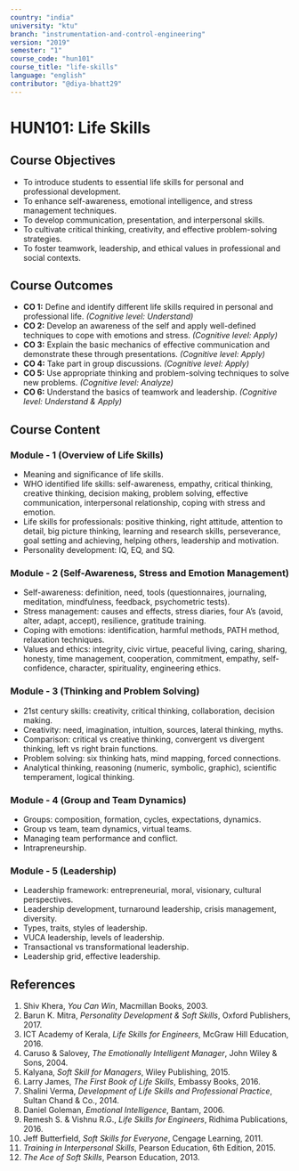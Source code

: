 ```yaml
---
country: "india"
university: "ktu"
branch: "instrumentation-and-control-engineering"
version: "2019"
semester: "1"
course_code: "hun101"
course_title: "life-skills"
language: "english"
contributor: "@diya-bhatt29"
---
```


# HUN101: Life Skills

## Course Objectives
* To introduce students to essential life skills for personal and professional development.  
* To enhance self-awareness, emotional intelligence, and stress management techniques.  
* To develop communication, presentation, and interpersonal skills.  
* To cultivate critical thinking, creativity, and effective problem-solving strategies.  
* To foster teamwork, leadership, and ethical values in professional and social contexts.  

## Course Outcomes
* **CO 1:** Define and identify different life skills required in personal and professional life. *(Cognitive level: Understand)*  
* **CO 2:** Develop an awareness of the self and apply well-defined techniques to cope with emotions and stress. *(Cognitive level: Apply)*  
* **CO 3:** Explain the basic mechanics of effective communication and demonstrate these through presentations. *(Cognitive level: Apply)*  
* **CO 4:** Take part in group discussions. *(Cognitive level: Apply)*  
* **CO 5:** Use appropriate thinking and problem-solving techniques to solve new problems. *(Cognitive level: Analyze)*  
* **CO 6:** Understand the basics of teamwork and leadership. *(Cognitive level: Understand & Apply)*  

## Course Content

### Module - 1 (Overview of Life Skills)
* Meaning and significance of life skills.  
* WHO identified life skills: self-awareness, empathy, critical thinking, creative thinking, decision making, problem solving, effective communication, interpersonal relationship, coping with stress and emotion.  
* Life skills for professionals: positive thinking, right attitude, attention to detail, big picture thinking, learning and research skills, perseverance, goal setting and achieving, helping others, leadership and motivation.  
* Personality development: IQ, EQ, and SQ.  

### Module - 2 (Self-Awareness, Stress and Emotion Management)
* Self-awareness: definition, need, tools (questionnaires, journaling, meditation, mindfulness, feedback, psychometric tests).  
* Stress management: causes and effects, stress diaries, four A’s (avoid, alter, adapt, accept), resilience, gratitude training.  
* Coping with emotions: identification, harmful methods, PATH method, relaxation techniques.  
* Values and ethics: integrity, civic virtue, peaceful living, caring, sharing, honesty, time management, cooperation, commitment, empathy, self-confidence, character, spirituality, engineering ethics.  

### Module - 3 (Thinking and Problem Solving)
* 21st century skills: creativity, critical thinking, collaboration, decision making.  
* Creativity: need, imagination, intuition, sources, lateral thinking, myths.  
* Comparison: critical vs creative thinking, convergent vs divergent thinking, left vs right brain functions.  
* Problem solving: six thinking hats, mind mapping, forced connections.  
* Analytical thinking, reasoning (numeric, symbolic, graphic), scientific temperament, logical thinking.  

### Module - 4 (Group and Team Dynamics)
* Groups: composition, formation, cycles, expectations, dynamics.  
* Group vs team, team dynamics, virtual teams.  
* Managing team performance and conflict.  
* Intrapreneurship.  

### Module - 5 (Leadership)
* Leadership framework: entrepreneurial, moral, visionary, cultural perspectives.  
* Leadership development, turnaround leadership, crisis management, diversity.  
* Types, traits, styles of leadership.  
* VUCA leadership, levels of leadership.  
* Transactional vs transformational leadership.  
* Leadership grid, effective leadership.  

## References
1. Shiv Khera, *You Can Win*, Macmillan Books, 2003.  
2. Barun K. Mitra, *Personality Development & Soft Skills*, Oxford Publishers, 2017.  
3. ICT Academy of Kerala, *Life Skills for Engineers*, McGraw Hill Education, 2016.  
4. Caruso & Salovey, *The Emotionally Intelligent Manager*, John Wiley & Sons, 2004.  
5. Kalyana, *Soft Skill for Managers*, Wiley Publishing, 2015.  
6. Larry James, *The First Book of Life Skills*, Embassy Books, 2016.  
7. Shalini Verma, *Development of Life Skills and Professional Practice*, Sultan Chand & Co., 2014.  
8. Daniel Goleman, *Emotional Intelligence*, Bantam, 2006.  
9. Remesh S. & Vishnu R.G., *Life Skills for Engineers*, Ridhima Publications, 2016.  
10. Jeff Butterfield, *Soft Skills for Everyone*, Cengage Learning, 2011.  
11. *Training in Interpersonal Skills*, Pearson Education, 6th Edition, 2015.  
12. *The Ace of Soft Skills*, Pearson Education, 2013.  

